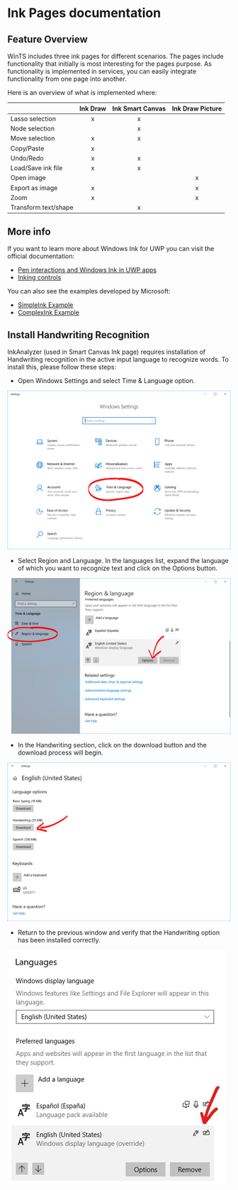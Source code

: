 # Ink Pages documentation

## Feature Overview

WinTS includes three ink pages for different scenarios. The pages  include functionality that initially is most interesting for the pages purpose. As functionality is implemented in services, you can easily integrate functionality from one page into another.

Here is an overview of what is implemented where:

| |Ink Draw|Ink Smart Canvas|Ink Draw Picture|
|:--|:---:|:---:|:---:|
|Lasso selection|x|x| |
|Node selection||x||
|Move selection|x|x| |
|Copy/Paste|x| | ||
|Undo/Redo|x|x||
|Load/Save ink file|x|x|
|Open image|||x|
|Export as image|x| |x|
|Zoom|x ||x|
|Transform text/shape||x|

## More info

If you want to learn more about Windows Ink for UWP you can visit the official documentation:

- [Pen interactions and Windows Ink in UWP apps](https://docs.microsoft.com/windows/uwp/design/input/pen-and-stylus-interactions)
- [Inking controls](https://docs.microsoft.com/windows/uwp/design/controls-and-patterns/inking-controls)

You can also see the examples developed by Microsoft:

- [SimpleInk Example](https://github.com/Microsoft/Windows-universal-samples/tree/master/Samples/SimpleInk)
- [ComplexInk Example](https://github.com/Microsoft/Windows-universal-samples/tree/master/Samples/ComplexInk)

## Install Handwriting Recognition

InkAnalyzer (used in Smart Canvas Ink page) requires installation of Handwriting recognition in the active input language to recognize words. To install this, please follow these steps:

- Open Windows Settings and select Time & Language option.

![Screenshot of Windows Settings main page showing the Tiem and Language option](../resources/ink/windows-settings.png)

- Select Region and Language. In the languages list, expand the language of which you want to recognize text and click on the Options button.

![Screenshot of the Region and Language settings page highlighting the Options button](../resources/ink/region-and-language.png)

- In the Handwriting section, click on the download button and the download process will begin.

![Screenshot highlighting the appropriate Download button](../resources/ink/handwriting-download.png)

- Return to the previous window and verify that the Handwriting option has been installed correctly.

![Screenshot showing indication that handwriting support is installed](../resources/ink/handwriting-installed.png)
